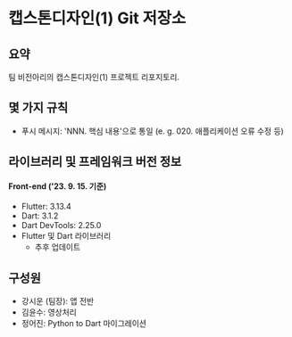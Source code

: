 # 캡스톤디자인(1) Git 저장소

## 요약
팀 비전아리의 캡스톤디자인(1) 프로젝트 리포지토리.

## 몇 가지 규칙
- 푸시 메시지: 'NNN. 핵심 내용'으로 통일 (e. g. 020. 애플리케이션 오류 수정 등)

## 라이브러리 및 프레임워크 버전 정보
#### Front-end ('23. 9. 15. 기준)
- Flutter: 3.13.4
- Dart: 3.1.2
- Dart DevTools: 2.25.0
- Flutter 및 Dart 라이브러리
    - 추후 업데이트

## 구성원
- 강시운 (팀장): 앱 전반
- 김윤수: 영상처리
- 정어진: Python to Dart 마이그레이션